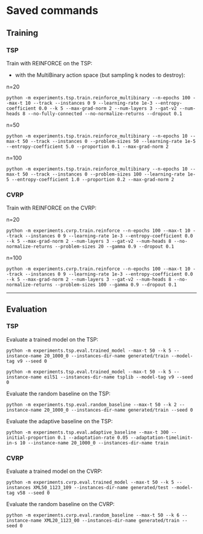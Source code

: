 # Saved commands

## Training

### TSP
Train with REINFORCE on the TSP:

- with the MultiBinary action space (but sampling k nodes to destroy):

n=20
```
python -m experiments.tsp.train.reinforce_multibinary --n-epochs 100 --max-t 10 --track --instances 0 9 --learning-rate 1e-3 --entropy-coefficient 0.0 --k 5 --max-grad-norm 2 --num-layers 3 --gat-v2 --num-heads 8 --no-fully-connected --no-normalize-returns --dropout 0.1
```

n=50
```
python -m experiments.tsp.train.reinforce_multibinary --n-epochs 10 --max-t 50 --track --instances 0 --problem-sizes 50 --learning-rate 1e-5 --entropy-coefficient 5.0 --proportion 0.1 --max-grad-norm 2
```

n=100
```
python -m experiments.tsp.train.reinforce_multibinary --n-epochs 10 --max-t 50 --track --instances 0 --problem-sizes 100 --learning-rate 1e-5 --entropy-coefficient 1.0 --proportion 0.2 --max-grad-norm 2
```

### CVRP

Train with REINFORCE on the CVRP:

n=20
```
python -m experiments.cvrp.train.reinforce --n-epochs 100 --max-t 10 --track --instances 0 9 --learning-rate 1e-3 --entropy-coefficient 0.0 --k 5 --max-grad-norm 2 --num-layers 3 --gat-v2 --num-heads 8 --no-normalize-returns --problem-sizes 20 --gamma 0.9 --dropout 0.1
```

n=100
```
python -m experiments.cvrp.train.reinforce --n-epochs 100 --max-t 10 --track --instances 0 9 --learning-rate 1e-3 --entropy-coefficient 0.0 --k 5 --max-grad-norm 2 --num-layers 3 --gat-v2 --num-heads 8 --no-normalize-returns --problem-sizes 100 --gamma 0.9 --dropout 0.1
```

---

## Evaluation

### TSP
Evaluate a trained model on the TSP:
```
python -m experiments.tsp.eval.trained_model --max-t 50 --k 5 --instance-name 20_1000_0 --instances-dir-name generated/train --model-tag v9 --seed 0
```

```
python -m experiments.tsp.eval.trained_model --max-t 50 --k 5 --instance-name eil51 --instances-dir-name tsplib --model-tag v9 --seed 0
```

Evaluate the random baseline on the TSP:
```
python -m experiments.tsp.eval.random_baseline --max-t 50 --k 2 --instance-name 20_1000_0 --instances-dir-name generated/train --seed 0
```

Evaluate the adaptive baseline on the TSP:
```
python -m experiments.tsp.eval.adaptive_baseline --max-t 300 --initial-proportion 0.1 --adaptation-rate 0.05 --adaptation-timelimit-in-s 10 --instance-name 20_1000_0 --instances-dir-name train
```

### CVRP

Evaluate a trained model on the CVRP:
```
python -m experiments.cvrp.eval.trained_model --max-t 50 --k 5 --instances XML50_1123_109 --instances-dir-name generated/test --model-tag v58 --seed 0
```

Evaluate the random baseline on the CVRP:
```
python -m experiments.cvrp.eval.random_baseline --max-t 50 --k 6 --instance-name XML20_1123_00 --instances-dir-name generated/train --seed 0
```
